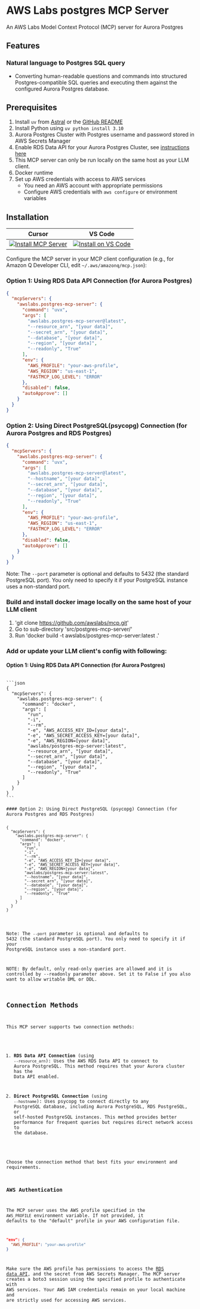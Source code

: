 # AWS Labs postgres MCP Server

An AWS Labs Model Context Protocol (MCP) server for Aurora Postgres

## Features

### Natural language to Postgres SQL query

- Converting human-readable questions and commands into structured Postgres-compatible SQL queries and executing them against the configured Aurora Postgres database.

## Prerequisites

1. Install `uv` from [Astral](https://docs.astral.sh/uv/getting-started/installation/) or the [GitHub README](https://github.com/astral-sh/uv#installation)
2. Install Python using `uv python install 3.10`
3. Aurora Postgres Cluster with Postgres username and password stored in AWS Secrets Manager
4. Enable RDS Data API for your Aurora Postgres Cluster, see [instructions here](https://docs.aws.amazon.com/AmazonRDS/latest/AuroraUserGuide/data-api.html)
5. This MCP server can only be run locally on the same host as your LLM client.
6. Docker runtime
7. Set up AWS credentials with access to AWS services
   - You need an AWS account with appropriate permissions
   - Configure AWS credentials with `aws configure` or environment variables

## Installation

| Cursor | VS Code |
|:------:|:-------:|
| [![Install MCP Server](https://cursor.com/deeplink/mcp-install-light.svg)](https://cursor.com/install-mcp?name=awslabs.postgres-mcp-server&config=eyJjb21tYW5kIjoidXZ4IGF3c2xhYnMucG9zdGdyZXMtbWNwLXNlcnZlckBsYXRlc3QgLS1jb25uZWN0aW9uLXN0cmluZyBwb3N0Z3Jlc3FsOi8vW3VzZXJuYW1lXTpbcGFzc3dvcmRdQFtob3N0XTpbcG9ydF0vW2RhdGFiYXNlXSIsImVudiI6eyJGQVNUTUNQX0xPR19MRVZFTCI6IkVSUk9SIn0sImRpc2FibGVkIjpmYWxzZSwiYXV0b0FwcHJvdmUiOltdLCJ0cmFuc3BvcnRUeXBlIjoic3RkaW8iLCJhdXRvU3RhcnQiOnRydWV9) | [![Install on VS Code](https://img.shields.io/badge/Install_on-VS_Code-FF9900?style=flat-square&logo=visualstudiocode&logoColor=white)](https://insiders.vscode.dev/redirect/mcp/install?name=PostgreSQL%20MCP%20Server&config=%7B%22command%22%3A%22uvx%22%2C%22args%22%3A%5B%22awslabs.postgres-mcp-server%40latest%22%2C%22--connection-string%22%2C%22postgresql%3A%2F%2F%5Busername%5D%3A%5Bpassword%5D%40%5Bhost%5D%3A%5Bport%5D%2F%5Bdatabase%5D%22%5D%2C%22env%22%3A%7B%22FASTMCP_LOG_LEVEL%22%3A%22ERROR%22%7D%2C%22disabled%22%3Afalse%2C%22autoApprove%22%3A%5B%5D%2C%22transportType%22%3A%22stdio%22%2C%22autoStart%22%3Atrue%7D) |

Configure the MCP server in your MCP client configuration (e.g., for Amazon Q Developer CLI, edit `~/.aws/amazonq/mcp.json`):

### Option 1: Using RDS Data API Connection (for Aurora Postgres)

```json
{
  "mcpServers": {
    "awslabs.postgres-mcp-server": {
      "command": "uvx",
      "args": [
        "awslabs.postgres-mcp-server@latest",
        "--resource_arn", "[your data]",
        "--secret_arn", "[your data]",
        "--database", "[your data]",
        "--region", "[your data]",
        "--readonly", "True"
      ],
      "env": {
        "AWS_PROFILE": "your-aws-profile",
        "AWS_REGION": "us-east-1",
        "FASTMCP_LOG_LEVEL": "ERROR"
      },
      "disabled": false,
      "autoApprove": []
    }
  }
}
```

### Option 2: Using Direct PostgreSQL(psycopg) Connection (for Aurora Postgres and RDS Postgres)

```json
{
  "mcpServers": {
    "awslabs.postgres-mcp-server": {
      "command": "uvx",
      "args": [
        "awslabs.postgres-mcp-server@latest",
        "--hostname", "[your data]",
        "--secret_arn", "[your data]",
        "--database", "[your data]",
        "--region", "[your data]",
        "--readonly", "True"
      ],
      "env": {
        "AWS_PROFILE": "your-aws-profile",
        "AWS_REGION": "us-east-1",
        "FASTMCP_LOG_LEVEL": "ERROR"
      },
      "disabled": false,
      "autoApprove": []
    }
  }
}
```

Note: The `--port` parameter is optional and defaults to 5432 (the standard PostgreSQL port). You only need to specify it if your PostgreSQL instance uses a non-standard port.

### Build and install docker image locally on the same host of your LLM client

1. 'git clone https://github.com/awslabs/mcp.git'
2. Go to sub-directory 'src/postgres-mcp-server/'
3. Run 'docker build -t awslabs/postgres-mcp-server:latest .'

### Add or update your LLM client's config with following:

#### Option 1: Using RDS Data API Connection (for Aurora Postgres)
<pre><code>
```json
{
  "mcpServers": {
    "awslabs.postgres-mcp-server": {
      "command": "docker",
      "args": [
        "run",
        "-i",
        "--rm",
        "-e", "AWS_ACCESS_KEY_ID=[your data]",
        "-e", "AWS_SECRET_ACCESS_KEY=[your data]",
        "-e", "AWS_REGION=[your data]",
        "awslabs/postgres-mcp-server:latest",
        "--resource_arn", "[your data]",
        "--secret_arn", "[your data]",
        "--database", "[your data]",
        "--region", "[your data]",
        "--readonly", "True"
      ]
    }
  }
}
```

#### Option 2: Using Direct PostgreSQL (psycopg) Connection (for Aurora Postgres and RDS Postgres)
<pre><code>
{
  "mcpServers": {
    "awslabs.postgres-mcp-server": {
      "command": "docker",
      "args": [
        "run",
        "-i",
        "--rm",
        "-e", "AWS_ACCESS_KEY_ID=[your data]",
        "-e", "AWS_SECRET_ACCESS_KEY=[your data]",
        "-e", "AWS_REGION=[your data]",
        "awslabs/postgres-mcp-server:latest",
        "--hostname", "[your data]",
        "--secret_arn", "[your data]",
        "--database", "[your data]",
        "--region", "[your data]",
        "--readonly", "True"
      ]
    }
  }
}
</code></pre>

Note: The `--port` parameter is optional and defaults to 5432 (the standard PostgreSQL port). You only need to specify it if your PostgreSQL instance uses a non-standard port.

NOTE: By default, only read-only queries are allowed and it is controlled by --readonly parameter above. Set it to False if you also want to allow writable DML or DDL.

## Connection Methods

This MCP server supports two connection methods:

1. **RDS Data API Connection** (using `--resource_arn`): Uses the AWS RDS Data API to connect to Aurora PostgreSQL. This method requires that your Aurora cluster has the Data API enabled.

2. **Direct PostgreSQL Connection** (using `--hostname`): Uses psycopg to connect directly to any PostgreSQL database, including Aurora PostgreSQL, RDS PostgreSQL, or self-hosted PostgreSQL instances. This method provides better performance for frequent queries but requires direct network access to the database.

Choose the connection method that best fits your environment and requirements.

### AWS Authentication

The MCP server uses the AWS profile specified in the `AWS_PROFILE` environment variable. If not provided, it defaults to the "default" profile in your AWS configuration file.

```json
"env": {
  "AWS_PROFILE": "your-aws-profile"
}
```

Make sure the AWS profile has permissions to access the [RDS data API](https://docs.aws.amazon.com/AmazonRDS/latest/AuroraUserGuide/data-api.html#data-api.access), and the secret from AWS Secrets Manager. The MCP server creates a boto3 session using the specified profile to authenticate with AWS services. Your AWS IAM credentials remain on your local machine and are strictly used for accessing AWS services.

